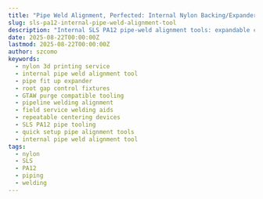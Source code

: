 ```yaml
---
title: "Pipe Weld Alignment, Perfected: Internal Nylon Backing/Expander Tools"
slug: sls-pa12-internal-pipe-weld-alignment-tool
description: "Internal SLS PA12 pipe-weld alignment tools: expandable centering, purge-friendly designs, and repeatable root-gap control for shop and field welding."
date: 2025-08-22T00:00:00Z
lastmod: 2025-08-22T00:00:00Z
author: szcomo
keywords:
  - nylon 3d printing service
  - internal pipe weld alignment tool
  - pipe fit up expander
  - root gap control fixtures
  - GTAW purge compatible tooling
  - pipeline welding alignment
  - field service welding aids
  - repeatable centering devices
  - SLS PA12 pipe tooling
  - quick setup pipe alignment tools
  - internal pipe weld alignment tool
tags:
  - nylon
  - SLS
  - PA12
  - piping
  - welding
---
```

